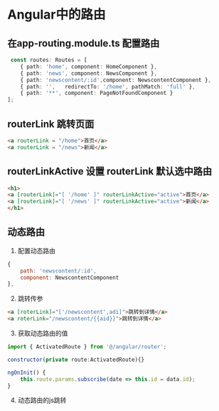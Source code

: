 # Angular中的路由

## 在app-routing.module.ts 配置路由

```typescript
 const routes: Routes = [
  	{ path: 'home', component: HomeComponent },
  	{ path: 'news', component: NewsComponent },
  	{ path: 'newscontent/:id',component: NewscontentComponent },
  	{ path: '',   redirectTo: '/home', pathMatch: 'full' },
  	{ path: '**', component: PageNotFoundComponent }
];
```

## routerLink 跳转页面

```html
<a routerLink = "/home">首页</a>
<a routerLink = "/news">新闻</a>
```

## routerLinkActive 设置 routerLink 默认选中路由

```html
<h1>
<a [routerLink]="[ '/home' ]" routerLinkActive="active">首页</a>
<a [routerLink]="[ '/news' ]" routerLinkActive="active">新闻</a>
</h1>
```

## 动态路由

1. 配置动态路由

```js
{
	path: 'newscontent/:id',
    component: NewscontentComponent
},
```

2. 跳转传参

```html
<a [roterLink]="['/newscontent',adi]">跳转到详情</a>
<a roterLink="/newscontent/{{aid}}">跳转到详情</a>
```

3. 获取动态路由的值

```js
import { ActivatedRoute } from '@/angular/router';
```

```js
constructor(private route:ActivatedRoute){}
```

```js
ngOnInit() {
	this.route.params.subscribe(date => this.id = data.id);
}
```

4. 动态路由的js跳转

